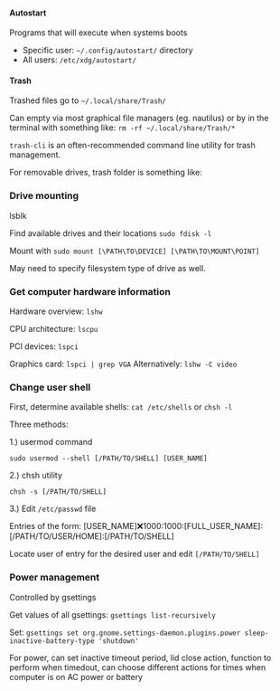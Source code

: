 #### Autostart

Programs that will execute when systems boots
* Specific user: `~/.config/autostart/` directory
* All users:  `/etc/xdg/autostart/`


#### Trash

Trashed files go to `~/.local/share/Trash/`

Can empty via most graphical file managers (eg. nautilus) or by in the terminal with something like:
`rm -rf ~/.local/share/Trash/*`

`trash-cli` is an often-recommended command line utility for trash management.

For removable drives, trash folder is something like:




### Drive mounting

lsblk

Find available drives and their locations
`sudo fdisk -l`

Mount with
`sudo mount [\PATH\TO\DEVICE] [\PATH\TO\MOUNT\POINT]`

May need to specify filesystem type of drive as well.




### Get computer hardware information

Hardware overview:	`lshw`

CPU architecture:  `lscpu`

PCI devices:	`lspci`

Graphics card:	`lspci | grep VGA`
Alternatively:	`lshw -C video`



### Change user shell

First, determine available shells:
`cat /etc/shells` or `chsh -l`


Three methods:

1.)  usermod command

`sudo usermod --shell [/PATH/TO/SHELL] [USER_NAME]`

2.)  chsh utility

`chsh -s [/PATH/TO/SHELL]`


3.)  Edit `/etc/passwd` file

Entries of the form:
[USER_NAME]:x:1000:1000:[FULL_USER_NAME]:[/PATH/TO/USER/HOME]:[/PATH/TO/SHELL]

Locate user of entry for the desired user and edit `[/PATH/TO/SHELL]`




### Power management

Controlled by gsettings

Get values of all gsettings:  `gsettings list-recursively`


Set:  `gsettings set org.gnome.settings-daemon.plugins.power sleep-inactive-battery-type 'shutdown'`

For power, can set inactive timeout period, lid close action, function to perform when timedout, can choose different actions for times when computer is on AC power or battery
